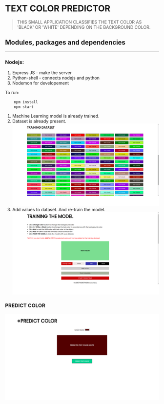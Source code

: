 # TEXT COLOR PREDICTOR
> THIS SMALL APPLICATION CLASSIFIES THE TEXT COLOR AS 'BLACK' OR 'WHITE' DEPENDING ON THE BACKGROUND COLOR.

##  Modules, packages and dependencies
---
### Nodejs:
1. Express JS - make the server
2. Python-shell - connects nodejs and python
3. Nodemon for developement

To run:
```console
    npm install
    npm start
```

1. Machine Learning model is already trained.
2. Dataset is already present. 
![Dataset](images/dataset.png)
3. Add values to dataset. And re-train the model.
![Add Data](images/train.png)

### PREDICT COLOR
![Add Data](images/predict.png)
